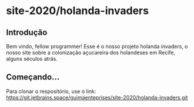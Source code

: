 # site-2020/holanda-invaders
## Introdução
Bem vindo, fellow programmer!
Esse é o nosso projeto holanda invaders, o nosso site sobre a colonização açucareira dos holandeses em Recife, alguns séculos atrás.

## Começando...
Para clonar o respositório, use o link: https://git.jetbrains.space/guimaenteprises/site-2020/holanda-invaders.git
